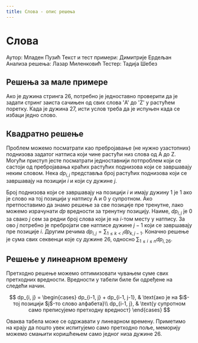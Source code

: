 ```yaml
---
title: Слова - опис решења
---
```


# Слова

Аутор: Младен Пузић
Текст и тест примери: Димитрије Ердељан
Анализа решења: Лазар Миленковић
Тестер: Тадија Шебез

## Решења за мале примере

Ако је дужина стринга $26$, потребно је једноставно проверити да је задати стринг заиста сачињен од свих слова 'A' до 'Z' у растућем поретку. Када је дужина $27$, исти услов треба да је испуњен када се избаци једно слово.

## Квадратно решење

Проблем можемо посматрати као пребројавање (не нужно узастопних) поднизова задатог натписа који чине растући низ слова од А до Z. Могући приступ јесте посматрати једноставнији потпроблем који се састоји од пребројавања краћих растућих поднизова који се завршавају неким словом. Нека $dp_{i, j}$ представља број растућих поднизова који се завршавају на позицији $i$ и који су дужине $j$.

Број поднизова који се завршавају на позицији $i$ и имају дужину $1$ је $1$ ако је слово на тој позицији у натпису A и $0$ у супротном. Ако претпоставимо да знамо решење за све позиције пре тренутне, лако можемо израчунати $dp$ вредности за тренутну позицију. Наиме, $dp_{i, j}$ је $0$ за свако $j$ сем за редни број слова који је на $i$-том месту у натпису. За ово $j$ потребно је пребројати све натписе дужине $j-1$ који се завршавају пре позиције $i$. Другим речима $dp_{i, j} = \sum_{1\le k <i}dp_{k, j-1}$. Коначно решење је сума свих секвенци које су дужине 26, односно $\sum_{1\le i \le n}dp_{i, 26}$.

## Решење у линеарном времену

Претходно решење можемо оптимизовати чувањем сумe свих претходних вредности. Вредности у табели биле би одређене на следећи начин.

$$
dp_{i, j} =  
\begin{cases}
dp_{i-1, j} + dp_{i-1, j-1}, & \text{ако је на $i$-тој позицији $j$-то слово алфабета}\\
dp_{i-1, j}, & \text{у супротном само преписујемо претходну вредност}
\end{cases}
$$

Оваква табела може се одржавати у линеарном времену. Приметимо на крају да пошто увек испитујемо само претходно поље, меморију можемо смањити коришћењем само једног низа дужине 26.
